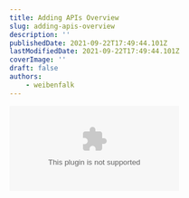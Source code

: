 ```yaml
---
title: Adding APIs Overview
slug: adding-apis-overview
description: ''
publishedDate: 2021-09-22T17:49:44.101Z
lastModifiedDate: 2021-09-22T17:49:44.101Z
coverImage: ''
draft: false
authors:
    - weibenfalk
---
```


<Embed
	type="youtube"
	url="https://youtu.be/PTqNL-MDl2g"
	title="Adding APIs Overview"
/>
